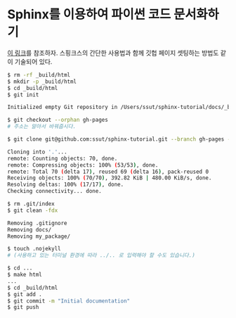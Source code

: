 # Sphinx를 이용하여 파이썬 코드 문서화하기

[이 링크](https://tech.ssut.me/2015/07/28/start-python-documentation-using-sphinx/)를 참조하자. 스핑크스의 간단한 사용법과 함께 깃헙 페이지 셋팅하는 방법도 같이 기술되어 있다.

```bash
$ rm -rf _build/html
$ mkdir -p _build/html
$ cd _build/html
$ git init

Initialized empty Git repository in /Users/ssut/sphinx-tutorial/docs/_build/html/.git/

$ git checkout --orphan gh-pages
# 주소는 알아서 바꿔줍시다.

$ git clone git@github.com:ssut/sphinx-tutorial.git --branch gh-pages --single-branch .

Cloning into '.'...
remote: Counting objects: 70, done.
remote: Compressing objects: 100% (53/53), done.
remote: Total 70 (delta 17), reused 69 (delta 16), pack-reused 0
Receiving objects: 100% (70/70), 392.82 KiB | 480.00 KiB/s, done.
Resolving deltas: 100% (17/17), done.
Checking connectivity... done.

$ rm .git/index
$ git clean -fdx

Removing .gitignore
Removing docs/
Removing my_package/

$ touch .nojekyll
# (사용하고 있는 터미널 환경에 따라 ../.. 로 입력해야 할 수도 있습니다.)

$ cd ...
$ make html
...
$ cd _build/html
$ git add .
$ git commit -m "Initial documentation"
$ git push
```
